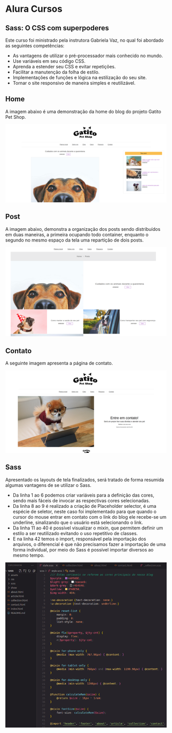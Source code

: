 # Alura Cursos
## Sass: O CSS com superpoderes

Este curso foi ministrado pela instrutora Gabriela Vaz, no qual foi abordado as seguintes competências:
- As vantagens de utilizar o pré-processador mais conhecido no mundo.
- Use variáveis em seu código CSS.
- Aprenda a estender seu CSS e evitar repetições.
- Facilitar a manutenção da folha de estilo.
- Implementações de funções e lógica na estilização do seu site.
- Tornar o site responsivo de maneira simples e reutilizável.

## Home

A imagem abaixo é uma demonstração da home do blog do projeto Gatito Pet Shop.

![image](https://github.com/BraianNicolao/Sass/blob/main/show/captura1.png)

## Post

A imagem abaixo, demonstra a organização dos posts sendo distribuídos em duas maneiras, a primeira ocupando todo container, enquanto o segundo no mesmo espaço da tela uma repartição de dois posts.  

![image](https://github.com/BraianNicolao/Sass/blob/main/show/post.png)

## Contato

A seguinte imagem apresenta a página de contato.

![image](https://github.com/BraianNicolao/Sass/blob/main/show/contato.png)

## Sass

Apresentado os layouts de tela finalizados, será tratado de forma resumida algumas vantagens de se utilizar o Sass.
- Da linha 1 ao 6 podemos criar variáveis para a definição das cores, sendo mais fáceis de invocar as respectivas cores selecionadas.
- Da linha 8 ao 9 é realizado a criação de Placeholder selector, é uma espécie de seletor, neste caso foi implementado para que quando o cursor do mouse entrar em contato com o link do blog ele recebe-se um underline, sinalizando que o usuário está selecionando o link.
- Da linha 11 ao 40 é possível visualizar o mixin, que permitem definir um estilo a ser reutilizado evitando o uso repetitivo de classes.
- E na linha 42 temos o import, responsável pela importação dos arquivos, o diferencial é que não precisamos fazer a importação de uma forma individual, por meio do Sass é possível importar diversos ao mesmo tempo.

![image](https://github.com/BraianNicolao/Sass/blob/main/show/style.png)
